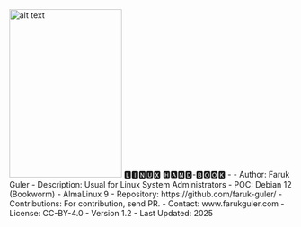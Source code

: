 <img src="https://farukguler.com/assets/img/Linus-Torvalds-2012.jpg" alt="alt text" width="200" height="300">
🅻🅸🅽🆄🆇 🅷🅰🅽🅳-🅱🅾🅾🅺
-
- Author: Faruk Guler
- Description: Usual for Linux System Administrators
- POC: Debian 12 (Bookworm) - AlmaLinux 9
- Repository: https://github.com/faruk-guler/
- Contributions: For contribution, send PR.
- Contact: www.farukguler.com
- License: CC-BY-4.0
- Version 1.2
- Last Updated: 2025
